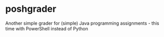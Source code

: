 # poshgrader
Another simple grader for (simple) Java programming assignments - this time with PowerShell instead of Python
